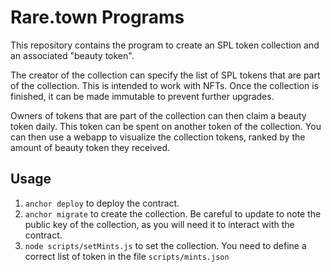 # Rare.town Programs

This repository contains the program to create an SPL token collection and an associated "beauty token".

The creator of the collection can specify the list of SPL tokens that are part of the collection. This is intended to work with NFTs. Once the collection is finished, it can be made immutable to prevent further upgrades.

Owners of tokens that are part of the collection can then claim a beauty token daily. This token can be spent on another token of the collection. You can then use a webapp to visualize the collection tokens, ranked by the amount of beauty token they received.

## Usage

1. `anchor deploy` to deploy the contract.
2. `anchor migrate` to create the collection. Be careful to update to note the public key of the collection, as you will need it to interact with the contract.
3. `node scripts/setMints.js` to set the collection. You need to define a correct list of token in the file `scripts/mints.json`